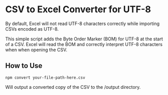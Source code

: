 # CSV to Excel Converter for UTF-8
By default, Excel will not read UTF-8 characters correctly while importing CSVs encoded as UTF-8.

This simple script adds the Byte Order Marker (BOM) for UTF-8 at the start of a CSV. Excel will read the BOM and correctly interpret UTF-8 characters when when opening the CSV.

## How to Use
`npm convert your-file-path-here.csv`

Will output a converted copy of the CSV to the /output directory.
